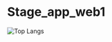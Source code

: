 # Stage_app_web1

![Top Langs](https://github-readme-stats.vercel.app/api/top-langs/?username=Hamzaelghazouani1&include_repo=Projet-Gestion-Entreprise&repo=Stage_app_web1&theme=vue-dark)
